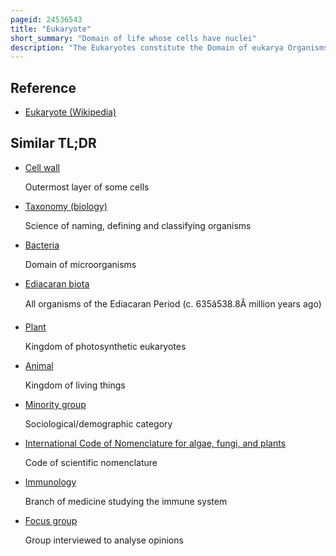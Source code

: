 ```yaml
---
pageid: 24536543
title: "Eukaryote"
short_summary: "Domain of life whose cells have nuclei"
description: "The Eukaryotes constitute the Domain of eukarya Organisms whose Cells have a membrane-bound Nucleus. All Animals, Plants, Fungi, and many unicellular Organisms are Eukaryotes. They constitute a major Group of Life Forms alongside the two Groups of Prokaryotes: the Bacteria and the Archaea. Eukaryotes represent a small Minority of the Number of Organisms but given their generally much larger Size their global collective Biomass is much larger than that of Prokaryotes."
---
```


## Reference

- [Eukaryote (Wikipedia)](https://en.wikipedia.org/?curid=24536543)

## Similar TL;DR

- [Cell wall](/tldr/en/cell-wall)

  Outermost layer of some cells

- [Taxonomy (biology)](/tldr/en/taxonomy-biology)

  Science of naming, defining and classifying organisms

- [Bacteria](/tldr/en/bacteria)

  Domain of microorganisms

- [Ediacaran biota](/tldr/en/ediacaran-biota)

  All organisms of the Ediacaran Period (c. 635â538.8Â million years ago)

- [Plant](/tldr/en/plant)

  Kingdom of photosynthetic eukaryotes

- [Animal](/tldr/en/animal)

  Kingdom of living things

- [Minority group](/tldr/en/minority-group)

  Sociological/demographic category

- [International Code of Nomenclature for algae, fungi, and plants](/tldr/en/international-code-of-nomenclature-for-algae-fungi-and-plants)

  Code of scientific nomenclature

- [Immunology](/tldr/en/immunology)

  Branch of medicine studying the immune system

- [Focus group](/tldr/en/focus-group)

  Group interviewed to analyse opinions
